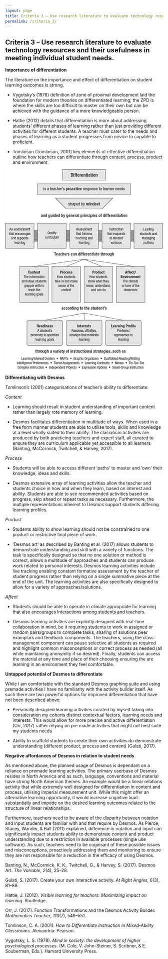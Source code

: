 ```yaml
---
layout: page
title: Criteria 3 – Use research literature to evaluate technology resources and their usefulness in meeting individual student needs.
permalink: /criteria_3/
---
```



Criteria 3 – Use research literature to evaluate technology resources and their usefulness in meeting individual student needs.
-------------------------------------------------------------------------------------------------------------------------------

**Importance of differentiation**

The literature on the importance and effect of differentiation on student
learning outcomes is strong.

-   Vygotsky’s (1978) definition of zone of proximal development laid the
    foundation for modern theories on differentiated learning; the ZPD is where
    the skills are too difficult to master on their own but can be achieved with
    the guidance of a more knowledgeable person.

-   Hattie (2012) details that differentiation is more about addressing
    students’ different phases of learning rather than just providing different
    activities for different students. A teacher must cater to the needs and
    phases of learning as a student progresses from novice to capable to
    proficient.

-   Tomlinson (Tomlinson, 2001) key elements of effective differentiation
    outline how teachers can differentiate through content, process, product and
    environment.

![](media/aa3ae661afbb44a270222c7d72f55d0d.gif)

**Differentiating with Desmos**

Tomlinson’s (2001) categorisations of teacher’s ability to differentiate:

*Content*

-   Learning should result in student understanding of important content rather
    than largely rote memory of learning.

-   Desmos facilitates differentiation in multitude of ways. When used in a free
    form manner students are able to utilise tools, skills and knowledge at a
    level wholly suited to their ability. The classroom activities are produced
    by both practicing teachers and expert staff, all curated to ensure they are
    curriculum applicable yet accessible to all learners (Banting, McCormick,
    Twitchell, & Harvey, 2017).

*Process*

-   Students will be able to access different ‘paths’ to master and ‘own’ their
    knowledge, ideas and skills.

-   Desmos extensive array of learning activities allow the teacher and students
    choice in how and when they learn, based on interest and ability. Students
    are able to see recommended activities based on progress, skip ahead or
    repeat tasks as necessary. Furthermore, the multiple representations
    inherent to Desmos support students differing learning profiles.

*Product*

-   Students ability to show learning should not be constrained to one product
    or restrictive final piece of work.

-   ‘Desmos art’ as described by Banting et al. (2017) allows students to
    demonstrate understanding and skill with a variety of functions. The task is
    specifically designed so that no one solution or method is correct, allows a
    multitude of approaches and students can produce work related to personal
    interests. Desmos learning activities include live tracking enabling
    constant formative assessment by the teacher of student progress rather than
    relying on a single summative piece at the end of the unit. The learning
    activities are also specifically designed to allow for a variety of
    approaches/solutions.

*Affect*

-   Students should be able to operate in climate appropriate for learning that
    also encourages interactions among students and teachers.

-   Desmos learning activities are explicitly designed with real-time
    collaboration in mind, be it requiring students to work in assigned or
    random pairs/groups to complete tasks, sharing of solutions peer examplars
    and feedback components. The teachers, using the class management component
    can pause selective all students as required and highlight common
    misconceptions or correct process as needed (all while maintaining anonymity
    if so desired). Finally, students can access the material at any time and
    place of their choosing ensuring the are learning in an environment they
    feel comfortable.

**Untapped potential of Desmos to differentiate**

While I am comfortable with the standard Desmos graphing suite and using premade
activities I have no familiarity with the activity builder itself. As such there
are two powerful options for improved differentiation that have not been
described above:

-   Personally designed learning activities curated by myself taking into
    consideration my cohorts distinct contextual factors, learning needs and
    interests. This would allow for more precise and active differentiation
    (Orr, 2017) rather relying on pre made activities that might not best suite
    my students needs

-   Ability to scaffold students to create their own activities do demonstrate
    understanding (different product, process and content) (Gulati, 2017).

**Negative affordances of Desmos in relation to student needs**

As mentioned above, the planned usage of Desmos is dependant on a reliance on
premade learning activities. The primary userbase of Desmos resides in North
America and as such, language, conventions and material have strong North
American themes. An example would be a linear relations activity that while
extremely well designed for differentiation in content and process, utilising
imperial measurement unit. While this might offer an alternative learning
opportunity, it would increase cognitive load substantially and impede on the
desired learning outcomes related to the structure of linear relationships.

Furthermore, teachers need to be aware of the disparity between notation and
input students are familiar with and that require by Desmos. As Pierce, Stacey,
Wander, & Ball (2011) explained, difference in notation and input can
significantly impact students ability to demonstrate content and product
understanding due to a restriction in available processes (single use software).
As such, teachers need to be cognisant of these possible issues and
misconceptions, proactively addressing them and monitoring to ensure they are
not responsible for a reduction in the efficacy of using Desmos.

Banting, N., McCormick, K. K., Twitchell, G., & Harvey, S. (2017). Desmos Art.
*The Variable*, *2*(4), 25–28.

Gulati, S. (2017). Create your own interactive activity. *At Right Angles*,
*6*(3), 81–88.

Hattie, J. (2012). *Visible learning for teachers: Maximizing impact on
learning*. Routledge.

Orr, J. (2017). Function Transformations and the Desmos Activity Builder.
*Mathematics Teacher*, *110*(7), 549–551.

Tomlinson, C. A. (2001). *How to Differentiate Instruction in Mixed-Ability
Classrooms*. Alexandria: Pearson.

Vygotsky, L. S. (1978). *Mind in society: the development of higher
psychological processes*. (M. Cole, V. John-Steiner, S. Scribner, & E.
Souberman, Eds.). Harvard University Press.
